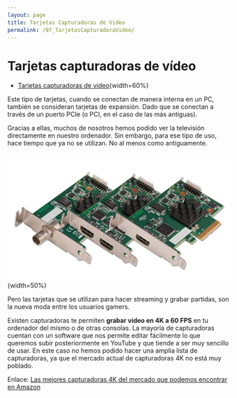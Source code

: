 ```yaml
---
layout: page
title: Tarjetas Capturadoras de Video
permalink: /07_TarjetasCapturadoraVideo/
---
```


<link rel="stylesheet" type="text/css" href="css/estilos.css"/>

# Tarjetas capturadoras de vídeo

- [Tarjetas capturadoras de vídeo](#tarjetas-capturadoras-de-vídeo){width=60%}


Este tipo de tarjetas, cuando se conectan de manera interna en un PC, también se consideran tarjetas de expansión. Dado que se conectan a través de un puerto PCIe (o PCI, en el caso de las más antiguas).  

Gracias a ellas, muchos de nosotros hemos podido ver la televisión directamente en nuestro ordenador. Sin embargo, para ese tipo de uso, hace tiempo que ya no se utilizan. No al menos como antiguamente.  

![Tarjeta capturadora de vídeo](imgs/CapturadorasVideo.png){width=50%}

Pero las tarjetas que se utilizan para hacer streaming y grabar partidas, son la nueva moda entre los usuarios gamers.

Existen capturadoras te permiten **grabar vídeo en 4K a 60 FPS** en tu ordenador del mismo o de otras consolas. La mayoría de capturadoras cuentan con un software que nos permite editar fácilmente lo que queremos subir posteriormente en YouTube y que tiende a ser muy sencillo de usar. En este caso no hemos podido hacer una amplia lista de capturadoras, ya que el mercado actual de capturadoras 4K no está muy poblado.

Enlace: [Las mejores capturadoras 4K del mercado que podemos encontrar en Amazon](https://hardzone.es/2018/08/26/mejores-capturadoras-4k-60-fps/)